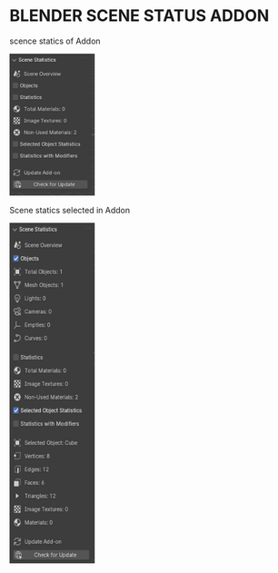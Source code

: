 <h1> BLENDER SCENE STATUS ADDON</h1>

<p>scence statics of Addon </p>
<img src="https://github.com/Ananth002/ICONS/blob/be93c203108dcafe358e1e58022a226bbe700428/Screenshot%202024-11-25%20112724.png" width="150" height="250">

<p>Scene statics selected in Addon </p>
<img src="https://github.com/Ananth002/ICONS/blob/be93c203108dcafe358e1e58022a226bbe700428/Screenshot%202024-11-25%20112756.png" width="150" height="600">
